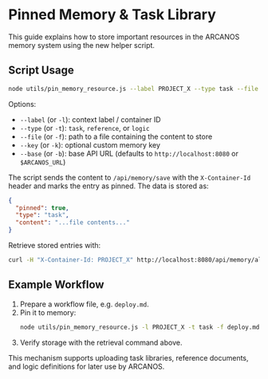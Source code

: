 # Pinned Memory & Task Library

This guide explains how to store important resources in the ARCANOS memory system using the new helper script.

## Script Usage

```bash
node utils/pin_memory_resource.js --label PROJECT_X --type task --file ./workflow.md
```

Options:
- `--label` (or `-l`): context label / container ID
- `--type` (or `-t`): `task`, `reference`, or `logic`
- `--file` (or `-f`): path to a file containing the content to store
- `--key` (or `-k`): optional custom memory key
- `--base` (or `-b`): base API URL (defaults to `http://localhost:8080` or `$ARCANOS_URL`)

The script sends the content to `/api/memory/save` with the `X-Container-Id` header and marks the entry as pinned. The data is stored as:

```json
{
  "pinned": true,
  "type": "task",
  "content": "...file contents..."
}
```

Retrieve stored entries with:

```bash
curl -H "X-Container-Id: PROJECT_X" http://localhost:8080/api/memory/all
```

## Example Workflow
1. Prepare a workflow file, e.g. `deploy.md`.
2. Pin it to memory:
   ```bash
   node utils/pin_memory_resource.js -l PROJECT_X -t task -f deploy.md
   ```
3. Verify storage with the retrieval command above.

This mechanism supports uploading task libraries, reference documents, and logic definitions for later use by ARCANOS.
